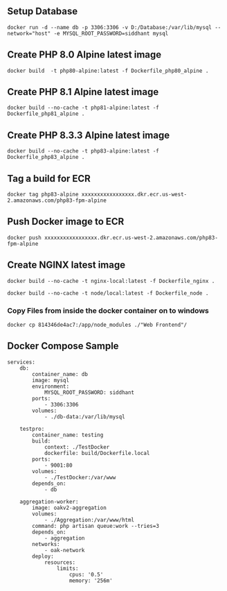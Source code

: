 ## Setup Database

`docker run -d --name db -p 3306:3306 -v D:/Database:/var/lib/mysql --network="host" -e MYSQL_ROOT_PASSWORD=siddhant mysql`

## Create PHP 8.0 Alpine latest image
`docker build  -t php80-alpine:latest -f Dockerfile_php80_alpine .
`

## Create PHP 8.1 Alpine latest image
`docker build --no-cache -t php81-alpine:latest -f Dockerfile_php81_alpine .
`

## Create PHP 8.3.3 Alpine latest image
`docker build --no-cache -t php83-alpine:latest -f Dockerfile_php83_alpine .`


## Tag a build for ECR
`docker tag php83-alpine xxxxxxxxxxxxxxxxx.dkr.ecr.us-west-2.amazonaws.com/php83-fpm-alpine`

## Push Docker image to ECR
`docker push xxxxxxxxxxxxxxxxx.dkr.ecr.us-west-2.amazonaws.com/php83-fpm-alpine`

## Create NGINX latest image
`docker build --no-cache -t nginx-local:latest -f Dockerfile_nginx .
`


`docker build --no-cache -t node/local:latest -f Dockerfile_node .
`

### Copy Files from inside the docker container on to windows
`docker cp 814346de4ac7:/app/node_modules ./"Web Frontend"/`



## Docker Compose Sample

    services:
        db:
            container_name: db
            image: mysql
            environment:
                MYSQL_ROOT_PASSWORD: siddhant
            ports:
                - 3306:3306
            volumes:
                - ./db-data:/var/lib/mysql
        
        testpro:
            container_name: testing
            build:
                context: ./TestDocker
                dockerfile: build/Dockerfile.local
            ports:
                - 9001:80
            volumes:
                - ./TestDocker:/var/www
            depends_on:
                - db
            
        aggregation-worker:
            image: oakv2-aggregation
            volumes:
                - ./Aggregation:/var/www/html
            command: php artisan queue:work --tries=3
            depends_on:
                - aggregation
            networks:
                - oak-network
            deploy:
                resources:
                    limits:
                        cpus: '0.5'
                        memory: '256m'